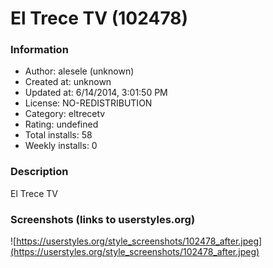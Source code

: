 # El Trece TV (102478)

### Information
- Author: alesele (unknown)
- Created at: unknown
- Updated at: 6/14/2014, 3:01:50 PM
- License: NO-REDISTRIBUTION
- Category: eltrecetv
- Rating: undefined
- Total installs: 58
- Weekly installs: 0


### Description
El Trece TV


### Screenshots (links to userstyles.org)
![https://userstyles.org/style_screenshots/102478_after.jpeg](https://userstyles.org/style_screenshots/102478_after.jpeg)


